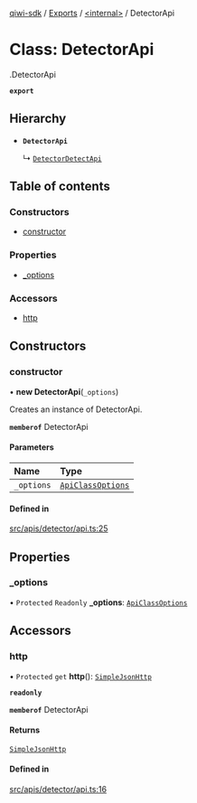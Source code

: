 [qiwi-sdk](../README.md) / [Exports](../modules.md) / [<internal\>](../modules/internal_.md) / DetectorApi

# Class: DetectorApi

[<internal>](../modules/internal_.md).DetectorApi

**`export`**

## Hierarchy

- **`DetectorApi`**

  ↳ [`DetectorDetectApi`](internal_.DetectorDetectApi.md)

## Table of contents

### Constructors

- [constructor](internal_.DetectorApi.md#constructor)

### Properties

- [\_options](internal_.DetectorApi.md#_options)

### Accessors

- [http](internal_.DetectorApi.md#http)

## Constructors

### constructor

• **new DetectorApi**(`_options`)

Creates an instance of DetectorApi.

**`memberof`** DetectorApi

#### Parameters

| Name | Type |
| :------ | :------ |
| `_options` | [`ApiClassOptions`](../interfaces/internal_.ApiClassOptions.md) |

#### Defined in

[src/apis/detector/api.ts:25](https://github.com/AlexXanderGrib/node-qiwi-sdk/blob/1999c21/src/apis/detector/api.ts#L25)

## Properties

### \_options

• `Protected` `Readonly` **\_options**: [`ApiClassOptions`](../interfaces/internal_.ApiClassOptions.md)

## Accessors

### http

• `Protected` `get` **http**(): [`SimpleJsonHttp`](internal_.SimpleJsonHttp.md)

**`readonly`**

**`memberof`** DetectorApi

#### Returns

[`SimpleJsonHttp`](internal_.SimpleJsonHttp.md)

#### Defined in

[src/apis/detector/api.ts:16](https://github.com/AlexXanderGrib/node-qiwi-sdk/blob/1999c21/src/apis/detector/api.ts#L16)

